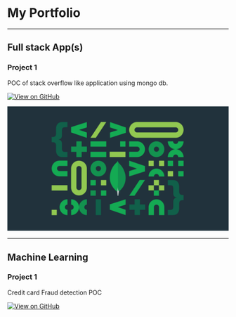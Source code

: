 # My Portfolio
---
## Full stack App(s)
### Project 1

POC of stack overflow like application using mongo db.  

[![View on GitHub](https://img.shields.io/badge/GitHub-View_on_GitHub-blue?logo=GitHub)](https://github.com/sarthiya/iaskwebapp)

<center><img src="assets/img/mongo.jpg"/></center>

---

## Machine Learning
### Project 1

Credit card Fraud detection POC   

[![View on GitHub](https://img.shields.io/badge/GitHub-View_on_GitHub-blue?logo=GitHub)](https://github.com/sarthiya/fraud_detection)

